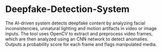# Deepfake-Detection-System
 The AI-driven system detects deepfake content by analyzing facial inconsistencies, unnatural lighting and motion  artifacts in video or image inputs. The tool uses OpenCV to extract and preprocess video frames, which are then  analyzed using an CNN network to detect anomalies. Outputs a probability score for each frame and flags manipulated media.
